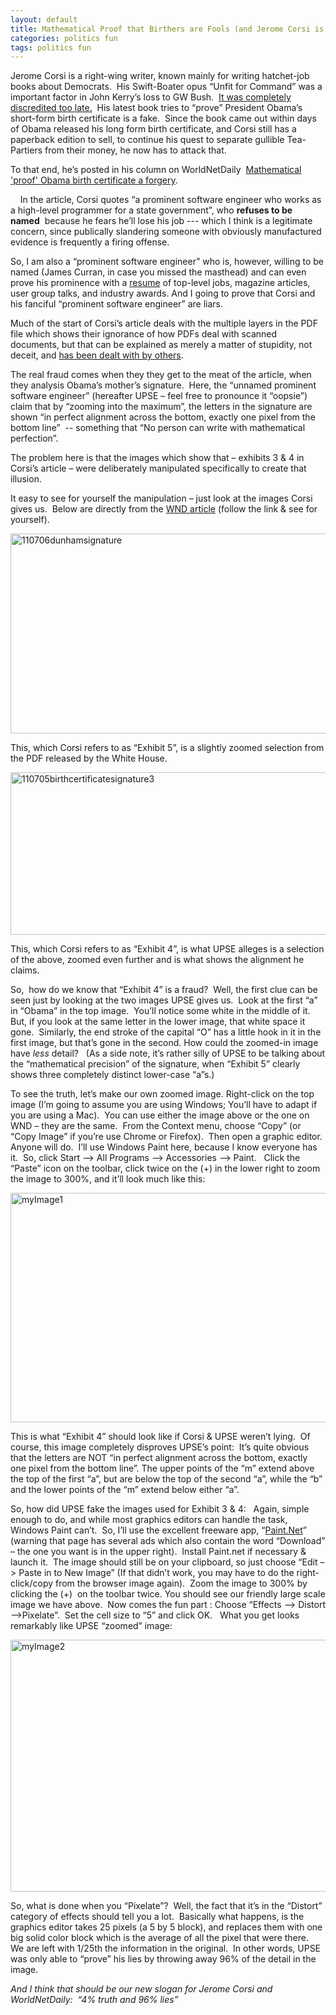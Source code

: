 ```yaml
---
layout: default
title: Mathematical Proof that Birthers are Fools (and Jerome Corsi is a Con-artist)
categories: politics fun
tags: politics fun
---
```


  <p>Jerome Corsi is a right-wing writer, known mainly for writing hatchet-job books about Democrats.  His Swift-Boater opus “Unfit for Command” was a important factor in John Kerry’s loss to GW Bush.  <a href="http://en.wikipedia.org/wiki/Unfit_for_Command" target="_blank">It was completely discredited too late.</a> 
  His latest book tries to “prove” President Obama’s short-form birth certificate is a fake.  Since the book came out within days of Obama released his long form birth certificate, and Corsi still has a paperback edition to sell, to continue his quest to separate gullible Tea-Partiers from their money, he now has to attack that.</p> 
  
  To that end, he’s posted in his column on WorldNetDaily  <a href="http://www.wnd.com/index.php?fa=PAGE.view&amp;pageId=319221" target="_blank">Mathematical 'proof' Obama birth certificate a forgery</a>.
  
      In the article, Corsi quotes “a prominent software engineer who works as a high-level programmer for a state government”, who <strong>refuses to be named</strong>  because he fears he’ll lose his job --- which I think is a legitimate concern, since publically slandering someone with obviously manufactured evidence is frequently a firing offense.
  
  So, I am also a “prominent software engineer” who is, however, willing to be named (James Curran, in case you missed the masthead) and can even prove his prominence with a <a href="http://www.noveltheory.com/resume" target="_blank">resume</a> of top-level jobs, magazine articles, user group talks, and industry awards. And I going to prove that Corsi and his fanciful “prominent software engineer” are liars.

  Much of the start of Corsi’s article deals with the multiple layers in the PDF file which shows their ignorance of how PDFs deal with scanned documents, but that can be explained as merely a matter of stupidity, not deceit, and <a href="http://www.youtube.com/nyatnagarl#p/a/u/1/ZHZQ_SrEiOc" target="_blank">has been dealt with by others</a>.

  The real fraud comes when they they get to the meat of the article, when they analysis Obama’s mother’s signature.  Here, the “unnamed prominent software engineer” (hereafter UPSE – feel free to pronounce it “oopsie”) claim that by “zooming into the maximum”, the letters in the signature are shown “in perfect alignment across the bottom, exactly one pixel from the bottom line”  -- something that “No person can write with mathematical perfection”.

  The problem here is that the images which show that – exhibits 3 &amp; 4 in Corsi’s article – were deliberately manipulated specifically to create that illusion.

  It easy to see for yourself the manipulation – just look at the images Corsi gives us.  Below are directly from the <a href="http://www.wnd.com/index.php?fa=PAGE.view&amp;pageId=319221" target="_blank">WND article</a> (follow the link &amp; see for yourself).

  <a href="http://honestillusion.com/blogs/blog_0/110706dunhamsignature_3CE37EBE.jpg"><img style="background-image:none;border-right-width:0px;padding-left:0px;padding-right:0px;display:inline;border-top-width:0px;border-bottom-width:0px;border-left-width:0px;padding-top:0px;" title="110706dunhamsignature" border="0" alt="110706dunhamsignature" src="http://honestillusion.com/blogs/blog_0/110706dunhamsignature_thumb_5AE18CB2.jpg" width="731" height="320" /></a>

  This, which Corsi refers to as “Exhibit 5”, is a slightly zoomed selection from the PDF released by the White House.

  <a href="http://honestillusion.com/blogs/blog_0/110705birthcertificatesignature3_0C6CFA48.jpg"><img style="background-image:none;border-bottom:0px;border-left:0px;padding-left:0px;padding-right:0px;display:inline;border-top:0px;border-right:0px;padding-top:0px;" title="110705birthcertificatesignature3" border="0" alt="110705birthcertificatesignature3" src="http://honestillusion.com/blogs/blog_0/110705birthcertificatesignature3_thumb_32CEDD93.jpg" width="735" height="260" /></a>

  This, which Corsi refers to as “Exhibit 4”, is what UPSE alleges is a selection of the above, zoomed even further and is what shows the alignment he claims.
  
  So,  how do we know that “Exhibit 4” is a fraud?  Well, the first clue can be seen just by looking at the two images UPSE gives us.  Look at the first “a” in “Obama” in the top image.  You’ll notice some white in the middle of it.  But, if you look at the same letter in the lower image, that white space it gone.  Similarly, the end stroke of the capital “O” has a little hook in it in the first image, but that’s gone in the second. How could the zoomed-in image have *less* detail?   (As a side note, it’s rather silly of UPSE to be talking about the “mathematical precision” of the signature, when “Exhibit 5” clearly shows three completely distinct lower-case “a”s.)

  To see the truth, let’s make our own zoomed image. Right-click on the top image (I’m going to assume you are using Windows; You’ll have to adapt if you are using a Mac).  You can use either the image above or the one on WND – they are the same.  From the Context menu, choose “Copy” (or “Copy Image” if you’re use Chrome or Firefox).  Then open a graphic editor.  Anyone will do.  I’ll use Windows Paint here, because I know everyone has it.  So, click Start –&gt; All Programs –&gt; Accessories –&gt; Paint.   Click the “Paste” icon on the toolbar, click twice on the (+) in the lower right to zoom the image to 300%, and it’ll look much like this:
  
  <a href="http://honestillusion.com/blogs/blog_0/myImage1_78DF9AA6.jpg"><img style="background-image:none;border-bottom:0px;border-left:0px;padding-left:0px;padding-right:0px;display:inline;border-top:0px;border-right:0px;padding-top:0px;" title="myImage1" border="0" alt="myImage1" src="http://honestillusion.com/blogs/blog_0/myImage1_thumb_44CAFB53.jpg" width="1080" height="367" /></a>

  This is what “Exhibit 4” should look like if Corsi &amp; UPSE weren’t lying.  Of course, this image completely disproves UPSE’s point:  It’s quite obvious that the letters are NOT “in perfect alignment across the bottom, exactly one pixel from the bottom line”. The upper points of the “m” extend above the top of the first “a”, but are below the top of the second “a”, while the “b” and the lower points of the “m” extend below either “a”.

  So, how did UPSE fake the images used for Exhibit 3 &amp; 4:   Again, simple enough to do, and while most graphics editors can handle the task, Windows Paint can’t.  So, I’ll use the excellent freeware app, “<a href="http://getpaint.net" target="_blank">Paint.Net</a>”  (warning that page has several ads which also contain the word “Download” – the one you want is in the upper right).  Install Paint.net if necessary &amp; launch it.  The image should still be on your clipboard, so just choose “Edit –&gt; Paste in to New Image” (If that didn’t work, you may have to do the right-click/copy from the browser image again).  Zoom the image to 300% by clicking the (+)  on the toolbar twice. You should see our friendly large scale image we have above.  Now comes the fun part : Choose “Effects –&gt; Distort –&gt;Pixelate”.  Set the cell size to “5” and click OK.   What you get looks remarkably like UPSE “zoomed” image:
  
  <a href="http://honestillusion.com/blogs/blog_0/myImage2_01DC005B.gif"><img style="background-image:none;border-bottom:0px;border-left:0px;padding-left:0px;padding-right:0px;display:inline;border-top:0px;border-right:0px;padding-top:0px;" title="myImage2" border="0" alt="myImage2" src="http://honestillusion.com/blogs/blog_0/myImage2_thumb_2899F0CE.gif" width="1074" height="403" /></a>

  So, what is done when you “Pixelate”?  Well, the fact that it’s in the “Distort” category of effects should tell you a lot.  Basically what happens, is the graphics editor takes 25 pixels (a 5 by 5 block), and replaces them with one big solid color block which is the average of all the pixel that were there.  We are left with 1/25th the information in the original.  In other words, UPSE was only able to “prove” his lies by throwing away 96% of the detail in the image.
  
  *And I think that should be our new slogan for Jerome Corsi and WorldNetDaily:  “4% truth and 96% lies”*
  